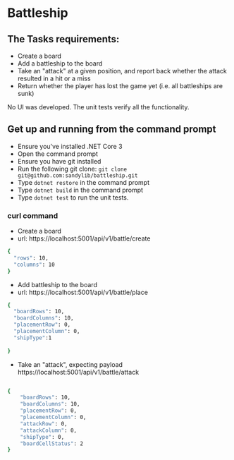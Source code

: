 # Battleship

## The Tasks requirements:

* Create a board
* Add a battleship to the board
* Take an "attack" at a given position, and report back whether the attack resulted in a
hit or a miss
* Return whether the player has lost the game yet (i.e. all battleships are sunk)

No UI was developed. The unit tests verify all the functionality.

## Get up and running from the command prompt
* Ensure you've installed .NET Core 3
* Open the command prompt
* Ensure you have git installed
* Run the following git clone: ```git clone git@github.com:sandylib/battleship.git```
* Type ```dotnet restore``` in the command prompt
* Type ```dotnet build``` in the command prompt
* Type ```dotnet test``` to run the unit tests.


### curl command

* Create a board
* url: https://localhost:5001/api/v1/battle/create

```sh
{
  "rows": 10,
  "columns": 10
}

```

* Add battleship to the board
* url: https://localhost:5001/api/v1/battle/place
```sh
{
  "boardRows": 10,
  "boardColumns": 10,
  "placementRow": 0,
  "placementColumn": 0,
  "shipType":1
  
}
```


* Take an "attack", expecting payload
https://localhost:5001/api/v1/battle/attack
```sh

{
	"boardRows": 10,
	"boardColumns": 10,
	"placementRow": 0, 
	"placementColumn": 0,
	"attackRow": 0, 
	"attackColumn": 0, 
	"shipType": 0,
	"boardCellStatus": 2
}
```
